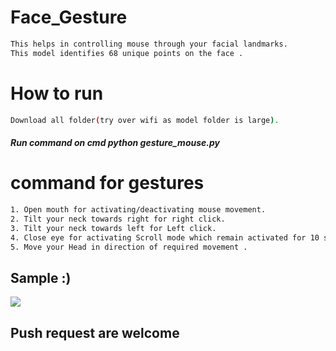 # Face_Gesture

```bash  
This helps in controlling mouse through your facial landmarks.
This model identifies 68 unique points on the face . 
```   
# How to run  
```bash   
Download all folder(try over wifi as model folder is large).
``` 
##### Run command on cmd  python gesture_mouse.py 

 
# command for gestures
```bash
1. Open mouth for activating/deactivating mouse movement.
2. Tilt your neck towards right for right click.
3. Tilt your neck towards left for Left click.
4. Close eye for activating Scroll mode which remain activated for 10 seconds.
5. Move your Head in direction of required movement .
```

## Sample :)
<img src="Sample/example.gif">   

## Push request are welcome 
